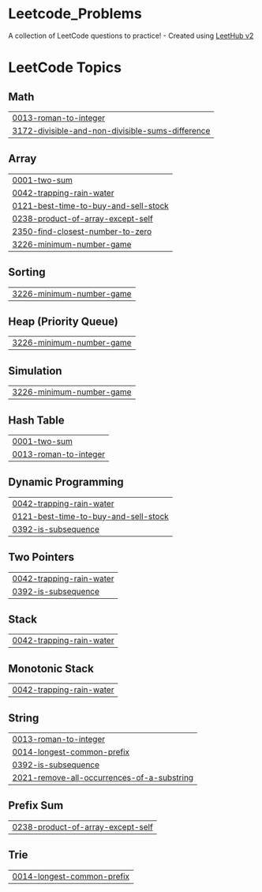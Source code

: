 # Leetcode_Problems
A collection of LeetCode questions to practice! - Created using [LeetHub v2](https://github.com/arunbhardwaj/LeetHub-2.0)

<!---LeetCode Topics Start-->
# LeetCode Topics
## Math
|  |
| ------- |
| [0013-roman-to-integer](https://github.com/Hemavathi15/Leetcode_Problems/tree/master/0013-roman-to-integer) |
| [3172-divisible-and-non-divisible-sums-difference](https://github.com/Hemavathi15/Leetcode_Problems/tree/master/3172-divisible-and-non-divisible-sums-difference) |
## Array
|  |
| ------- |
| [0001-two-sum](https://github.com/Hemavathi15/Leetcode_Problems/tree/master/0001-two-sum) |
| [0042-trapping-rain-water](https://github.com/Hemavathi15/Leetcode_Problems/tree/master/0042-trapping-rain-water) |
| [0121-best-time-to-buy-and-sell-stock](https://github.com/Hemavathi15/Leetcode_Problems/tree/master/0121-best-time-to-buy-and-sell-stock) |
| [0238-product-of-array-except-self](https://github.com/Hemavathi15/Leetcode_Problems/tree/master/0238-product-of-array-except-self) |
| [2350-find-closest-number-to-zero](https://github.com/Hemavathi15/Leetcode_Problems/tree/master/2350-find-closest-number-to-zero) |
| [3226-minimum-number-game](https://github.com/Hemavathi15/Leetcode_Problems/tree/master/3226-minimum-number-game) |
## Sorting
|  |
| ------- |
| [3226-minimum-number-game](https://github.com/Hemavathi15/Leetcode_Problems/tree/master/3226-minimum-number-game) |
## Heap (Priority Queue)
|  |
| ------- |
| [3226-minimum-number-game](https://github.com/Hemavathi15/Leetcode_Problems/tree/master/3226-minimum-number-game) |
## Simulation
|  |
| ------- |
| [3226-minimum-number-game](https://github.com/Hemavathi15/Leetcode_Problems/tree/master/3226-minimum-number-game) |
## Hash Table
|  |
| ------- |
| [0001-two-sum](https://github.com/Hemavathi15/Leetcode_Problems/tree/master/0001-two-sum) |
| [0013-roman-to-integer](https://github.com/Hemavathi15/Leetcode_Problems/tree/master/0013-roman-to-integer) |
## Dynamic Programming
|  |
| ------- |
| [0042-trapping-rain-water](https://github.com/Hemavathi15/Leetcode_Problems/tree/master/0042-trapping-rain-water) |
| [0121-best-time-to-buy-and-sell-stock](https://github.com/Hemavathi15/Leetcode_Problems/tree/master/0121-best-time-to-buy-and-sell-stock) |
| [0392-is-subsequence](https://github.com/Hemavathi15/Leetcode_Problems/tree/master/0392-is-subsequence) |
## Two Pointers
|  |
| ------- |
| [0042-trapping-rain-water](https://github.com/Hemavathi15/Leetcode_Problems/tree/master/0042-trapping-rain-water) |
| [0392-is-subsequence](https://github.com/Hemavathi15/Leetcode_Problems/tree/master/0392-is-subsequence) |
## Stack
|  |
| ------- |
| [0042-trapping-rain-water](https://github.com/Hemavathi15/Leetcode_Problems/tree/master/0042-trapping-rain-water) |
## Monotonic Stack
|  |
| ------- |
| [0042-trapping-rain-water](https://github.com/Hemavathi15/Leetcode_Problems/tree/master/0042-trapping-rain-water) |
## String
|  |
| ------- |
| [0013-roman-to-integer](https://github.com/Hemavathi15/Leetcode_Problems/tree/master/0013-roman-to-integer) |
| [0014-longest-common-prefix](https://github.com/Hemavathi15/Leetcode_Problems/tree/master/0014-longest-common-prefix) |
| [0392-is-subsequence](https://github.com/Hemavathi15/Leetcode_Problems/tree/master/0392-is-subsequence) |
| [2021-remove-all-occurrences-of-a-substring](https://github.com/Hemavathi15/Leetcode_Problems/tree/master/2021-remove-all-occurrences-of-a-substring) |
## Prefix Sum
|  |
| ------- |
| [0238-product-of-array-except-self](https://github.com/Hemavathi15/Leetcode_Problems/tree/master/0238-product-of-array-except-self) |
## Trie
|  |
| ------- |
| [0014-longest-common-prefix](https://github.com/Hemavathi15/Leetcode_Problems/tree/master/0014-longest-common-prefix) |
<!---LeetCode Topics End-->
